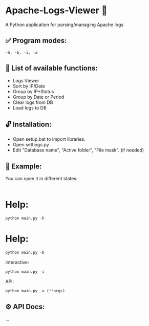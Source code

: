 # Apache-Logs-Viewer 🔎
A Python application for parsing/managing Apache logs

## ✅ Program modes:
`-h, -b, -i, -a`

## 💬 List of available functions:
- Logs Viewer
- Sort by IP/Date
- Group by IP+Status
- Group by Date or Period
- Clear logs from DB
- Load logs to DB

## 🔓 Installation:
- Open setup.bat to import libraries.
- Open settings.py
- Edit "Database name", "Active folder", "File mask". (if needed)

## 📝 Example: 
You can open it in different states: 
<br> </br>
# Help: </br>
``` Python
python main.py -h
```
# Help: </br>
``` Python
python main.py -b
```
Interactive: </br>
``` Python
python main.py -i
```
API: </br>
``` Python
python main.py -a (**args)
```
## ⚙️ API Docs:
...
